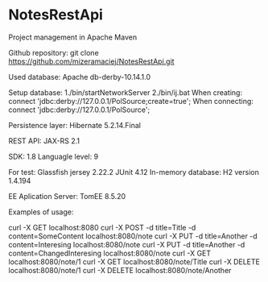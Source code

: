 # NotesRestApi
Project management in Apache Maven

Github repository:
git clone https://github.com/mizeramaciej/NotesRestApi.git

Used database:
	Apache db-derby-10.14.1.0

Setup database:
	1./bin/startNetworkServer
	2./bin/ij.bat
		When creating:
			connect 'jdbc:derby://127.0.0.1/PolSource;create=true';
		When connecting:
			connect 'jdbc:derby://127.0.0.1/PolSource';

Persistence layer:
	Hibernate 5.2.14.Final

REST API:
	JAX-RS 2.1

SDK:
	1.8
Languagle level:
	9


For test:
	Glassfish jersey 2.22.2
	JUnit 4.12
	In-memory database:
		H2 version 1.4.194

EE Aplication Server:
TomEE 8.5.20


Examples of usage:

curl -X GET localhost:8080
curl -X POST -d title=Title -d content=SomeContent localhost:8080/note
curl -X PUT -d title=Another -d content=Interesing localhost:8080/note
curl -X PUT -d title=Another -d content=ChangedInteresing localhost:8080/note
curl -X GET localhost:8080/note/1
curl -X GET localhost:8080/note/Title
curl -X DELETE localhost:8080/note/1
curl -X DELETE localhost:8080/note/Another

